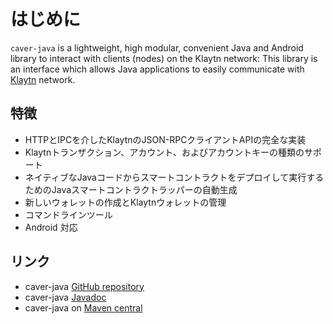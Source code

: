 # はじめに <a id="introduction"></a>

`caver-java` is a lightweight, high modular, convenient Java and Android library to interact with clients \(nodes\) on the Klaytn network: This library is an interface which allows Java applications to easily communicate with [Klaytn](https://www.klaytn.com) network.

## 特徴 <a id="features"></a>

* HTTPとIPCを介したKlaytnのJSON-RPCクライアントAPIの完全な実装
* Klaytnトランザクション、アカウント、およびアカウントキーの種類のサポート
* ネイティブなJavaコードからスマートコントラクトをデプロイして実行するためのJavaスマートコントラクトラッパーの自動生成
* 新しいウォレットの作成とKlaytnウォレットの管理
* コマンドラインツール
* Android 対応

## リンク <a id="links"></a>

* caver-java [GitHub repository](https://github.com/klaytn/caver-java)
* caver-java [Javadoc](https://javadoc.io/doc/com.klaytn.caver/core)
* caver-java on [Maven central](https://search.maven.org/artifact/com.klaytn.caver/core)


